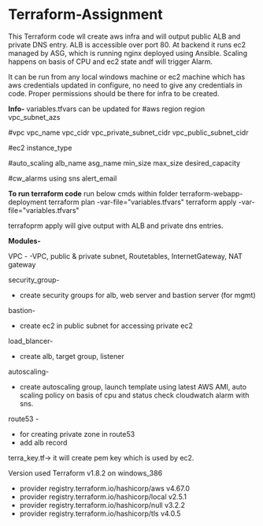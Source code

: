 # Terraform-Assignment

This Terraform code wll create aws infra and will output public ALB and private DNS entry. ALB is accessible over port 80. At backend it runs ec2 managed by ASG, which is running nginx deployed using Ansible. Scaling happens on basis of CPU and ec2 state andf will trigger Alarm.

It can be run from any local windows machine or ec2 machine which has aws credentials updated in configure, no need to give any credentials in code. Proper permissions should be there for infra to be created.

**Info-**
variables.tfvars can be updated for
#aws region
region
vpc_subnet_azs

#vpc
vpc_name
vpc_cidr
vpc_private_subnet_cidr
vpc_public_subnet_cidr

#ec2
instance_type

#auto_scaling
alb_name
asg_name
min_size
max_size
desired_capacity

#cw_alarms using sns
alert_email

**To run terraform code**
run below cmds within folder terraform-webapp-deployment
terraform plan -var-file="variables.tfvars"
terraform apply -var-file="variables.tfvars" 

terrafoprm apply will give output with ALB and private dns entries.

**Modules-**

VPC - 
  -VPC, public & private subnet, Routetables, InternetGateway, NAT gateway
  
security_group- 
  - create security groups for alb, web server and bastion server (for mgmt)

bastion-
  - create ec2 in public subnet for accessing private ec2

load_blancer-
  - create alb, target group, listener

autoscaling-
  - create autoscaling group, launch template using latest AWS AMI, auto scaling policy on basis of cpu and status check
    cloudwatch alarm with sns.
    
route53 -
  - for creating private zone in route53
  - add alb record

terra_key.tf-> it will create pem key which is used by ec2.
    
Version used
Terraform v1.8.2
on windows_386
+ provider registry.terraform.io/hashicorp/aws v4.67.0
+ provider registry.terraform.io/hashicorp/local v2.5.1
+ provider registry.terraform.io/hashicorp/null v3.2.2
+ provider registry.terraform.io/hashicorp/tls v4.0.5
